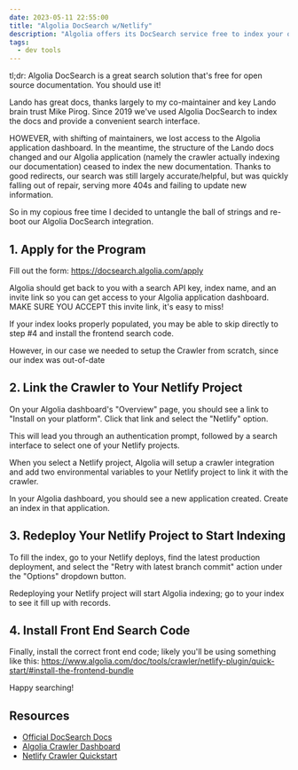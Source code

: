```yaml
---
date: 2023-05-11 22:55:00
title: "Algolia DocSearch w/Netlify"
description: "Algolia offers its DocSearch service free to index your open source project's documentation; here's a guide on how to set things up if you're using Netlify."
tags:
  - dev tools
---
```


tl;dr: Algolia DocSearch is a great search solution that's free for open source documentation. You should use it!

Lando has great docs, thanks largely to my co-maintainer and key Lando brain trust Mike Pirog. Since 2019 we've used Algolia DocSearch to index the docs and provide a convenient search interface.

HOWEVER, with shifting of maintainers, we lost access to the Algolia application dashboard. In the meantime, the structure of the Lando docs changed and our Algolia application (namely the crawler actually indexing our documentation) ceased to index the new documentation. Thanks to good redirects, our search was still largely accurate/helpful, but was quickly falling out of repair, serving more 404s and failing to update new information.

So in my copious free time I decided to untangle the ball of strings and re-boot our Algolia DocSearch integration.

## 1. Apply for the Program

Fill out the form: https://docsearch.algolia.com/apply

Algolia should get back to you with a search API key, index name, and an invite link so you can get access to your Algolia application dashboard. MAKE SURE YOU ACCEPT this invite link, it's easy to miss!

If your index looks properly populated, you may be able to skip directly to step #4 and install the frontend search code.

However, in our case we needed to setup the Crawler from scratch, since our index was out-of-date  

## 2. Link the Crawler to Your Netlify Project

On your Algolia dashboard's "Overview" page, you should see a link to "Install on your platform". Click that link and select the "Netlify" option.

This will lead you through an authentication prompt, followed by a search interface to select one of your Netlify projects.

When you select a Netlify project, Algolia will setup a crawler integration and add two environmental variables to your Netlify project to link it with the crawler.

In your Algolia dashboard, you should see a new application created. Create an index in that application.

## 3. Redeploy Your Netlify Project to Start Indexing

To fill the index, go to your Netlify deploys, find the latest production deployment, and select the "Retry with latest branch commit" action under the "Options" dropdown button. 

Redeploying your Netlify project will start Algolia indexing; go to your index to see it fill up with records.

## 4. Install Front End Search Code

Finally, install the correct front end code; likely you'll be using something like this: https://www.algolia.com/doc/tools/crawler/netlify-plugin/quick-start/#install-the-frontend-bundle

Happy searching!

## Resources

- [Official DocSearch Docs](https://docsearch.algolia.com/docs/what-is-docsearch)
- [Algolia Crawler Dashboard](https://crawler.algolia.com/)
- [Netlify Crawler Quickstart](https://www.algolia.com/doc/tools/crawler/netlify-plugin/quick-start/)
